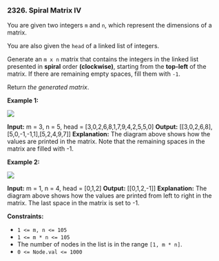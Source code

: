 ### 2326\. Spiral Matrix IV

You are given two integers `m` and `n`, which represent the dimensions of a matrix.

You are also given the `head` of a linked list of integers.

Generate an `m x n` matrix that contains the integers in the linked list presented in **spiral** order **(clockwise)**, starting from the **top-left** of the matrix. If there are remaining empty spaces, fill them with `-1`.

Return _the generated matrix_.

**Example 1:**

![](https://assets.leetcode.com/uploads/2022/05/09/ex1new.jpg)

**Input:** m = 3, n = 5, head = \[3,0,2,6,8,1,7,9,4,2,5,5,0\]
**Output:** \[\[3,0,2,6,8\],\[5,0,-1,-1,1\],\[5,2,4,9,7\]\]
**Explanation:** The diagram above shows how the values are printed in the matrix.
Note that the remaining spaces in the matrix are filled with -1.

**Example 2:**

![](https://assets.leetcode.com/uploads/2022/05/11/ex2.jpg)

**Input:** m = 1, n = 4, head = \[0,1,2\]
**Output:** \[\[0,1,2,-1\]\]
**Explanation:** The diagram above shows how the values are printed from left to right in the matrix.
The last space in the matrix is set to -1.

**Constraints:**

*   `1 <= m, n <= 105`
*   `1 <= m * n <= 105`
*   The number of nodes in the list is in the range `[1, m * n]`.
*   `0 <= Node.val <= 1000`
